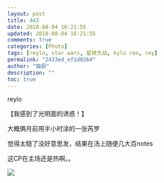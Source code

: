 ```yaml
---
layout: post
title: 443
date: 2018-08-04 16:21:55
updated: 2018-08-04 16:21:55
comments: true
categories: [Photo]
tags: [reylo, star wars, 星球大战, kylo ren, rey]
permalink: "2433ed_ef1d0264"
author: "猫厨"
description: ""
toc: true
---
```


<p>reylo</p> 
<p>【我感到了光明面的诱惑！】</p> 
<p>大概俩月前用半小时涂的一张芮罗</p> 
<p>觉得太糙了没好意思发，结果在汤上随便几大百notes</p> 
<p>这CP在主场还是热啊。。</p>

![](/img/img_cVZNdzJtQk9JV2U3S3hDS25aSm9QZkhqS2pVVFcvZ1B0bVVLTnNWQUZuTnhJajN3OEN2OE5RPT0.jpg)